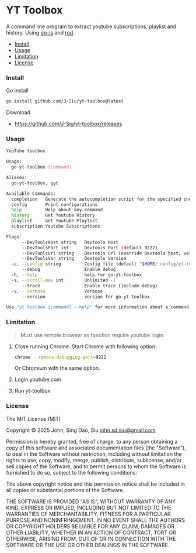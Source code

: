 # YT Toolbox

A command line program to extract youtube subscriptions, playlist and history. Using [go-is](https://github.com/J-Siu/go-is) and [rod](https://github.com/go-rod/rod).

- [Install](#install)
- [Usage](#usage)
- [Limitation](#limitation)
- [License](#license)
<!--more-->

### Install

Go install

```sh
go install github.com/J-Siu/yt-toolbox@latest
```

Download

- https://github.com/J-Siu/yt-toolbox/releases

### Usage

```sh
YouTube toolbox

Usage:
  go-yt-toolbox [command]

Aliases:
  go-yt-toolbox, gyt

Available Commands:
  completion   Generate the autocompletion script for the specified shell
  config       Print configurations
  help         Help about any command
  history      Get Youtube History
  playlist     Get Youtube Playlist
  subscription Youtube Subscriptions

Flags:
      --DevToolsHost string   Devtools Host
      --DevToolsPort int      Devtools Port (default 9222)
      --DevToolsUrl string    Devtools Url (override Devtools host, ver and port)
      --DevToolsVer string    Devtools Version
  -c, --config string         Config file (default "$HOME/.config/yt-toolbox.json")
      --debug                 Enable debug
  -h, --help                  help for go-yt-toolbox
  -s, --scroll-max int        Unlimited -1
      --trace                 Enable trace (include debug)
  -v, --verbose               Verbose
      --version               version for go-yt-toolbox

Use "yt-toolbox [command] --help" for more information about a command.
```

### Limitation

> Must use remote browser as function require youtube login.

1. Close running Chrome. Start Chrome with following option:

    ```sh
    chrome --remote-debugging-port=9222
    ```

    Or Chromium with the same option.

2. Login youtube.com
3. Run yt-toolbox

### License

The MIT License (MIT)

Copyright © 2025 John, Sing Dao, Siu <john.sd.siu@gmail.com>

Permission is hereby granted, free of charge, to any person obtaining a copy of this software and associated documentation files (the "Software"), to deal in the Software without restriction, including without limitation the rights to use, copy, modify, merge, publish, distribute, sublicense, and/or sell copies of the Software, and to permit persons to whom the Software is furnished to do so, subject to the following conditions:

The above copyright notice and this permission notice shall be included in all copies or substantial portions of the Software.

THE SOFTWARE IS PROVIDED "AS IS", WITHOUT WARRANTY OF ANY KIND, EXPRESS OR IMPLIED, INCLUDING BUT NOT LIMITED TO THE WARRANTIES OF MERCHANTABILITY, FITNESS FOR A PARTICULAR PURPOSE AND NONINFRINGEMENT. IN NO EVENT SHALL THE AUTHORS OR COPYRIGHT HOLDERS BE LIABLE FOR ANY CLAIM, DAMAGES OR OTHER LIABILITY, WHETHER IN AN ACTION OF CONTRACT, TORT OR OTHERWISE, ARISING FROM, OUT OF OR IN CONNECTION WITH THE SOFTWARE OR THE USE OR OTHER DEALINGS IN THE SOFTWARE.
